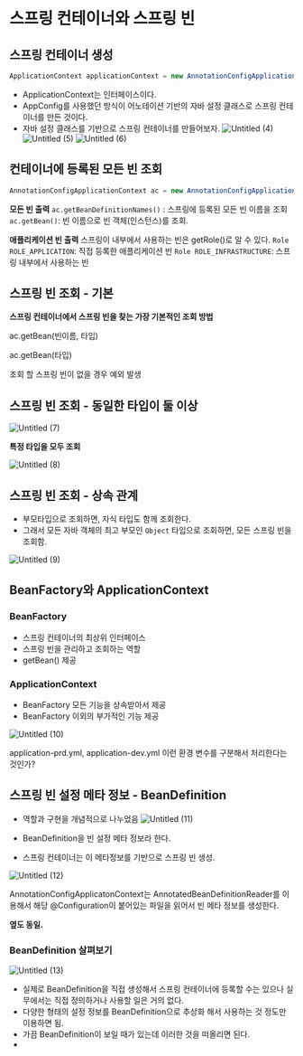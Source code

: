 # 스프링 컨테이너와 스프링 빈
## 스프링 컨테이너 생성

```java
ApplicationContext applicationContext = new AnnotationConfigApplicationContext(AppConfig.class);
```

- ApplicationContext는 인터페이스이다.
- AppConfig를 사용했던 방식이 어노테이션 기반의 자바 설정 클래스로 스프링 컨테이너를 만든 것이다.
- 자바 설정 클래스를 기반으로 스프링 컨테이너를 만들어보자.
![Untitled (4)](https://user-images.githubusercontent.com/25525648/121210611-c5056400-c8b6-11eb-9fcb-56b0dbdd066e.png)
![Untitled (5)](https://user-images.githubusercontent.com/25525648/121210622-c8005480-c8b6-11eb-938a-5f1b9931307a.png)
![Untitled (6)](https://user-images.githubusercontent.com/25525648/121210626-c898eb00-c8b6-11eb-883e-600e41ddc686.png)
## 컨테이너에 등록된 모든 빈 조회

```java
AnnotationConfigApplicationContext ac = new AnnotationConfigApplicationContext(AppConfig.class);
```

**모든 빈 출력**
`ac.getBeanDefinitionNames()` : 스프링에 등록된 모든 빈 이름을 조회
`ac.getBean()`: 빈 이름으로 빈 객체(인스턴스)를 조회.

**애플리케이션 빈 출력**
스프링이 내부에서 사용하는 빈은 getRole()로 알 수 있다.
`Role ROLE_APPLICATION`: 직접 등록한 애플리케이션 빈
`Role ROLE_INFRASTRUCTURE`: 스프링 내부에서 사용하는 빈

## 스프링 빈 조회 - 기본

**스프링 컨테이너에서 스프링 빈을 찾는 가장 기본적인 조회 방법**

ac.getBean(빈이름, 타입)

ac.getBean(타입)

조회 할 스프링 빈이 없을 경우 예외 발생

## 스프링 빈 조회 - 동일한 타입이 둘 이상


![Untitled (7)](https://user-images.githubusercontent.com/25525648/121210630-c9318180-c8b6-11eb-9eeb-d38755f70cd3.png)

**특정 타입을 모두 조회**

![Untitled (8)](https://user-images.githubusercontent.com/25525648/121210632-c9318180-c8b6-11eb-94bf-221e2d8bd533.png)

## 스프링 빈 조회 - 상속 관계

- 부모타입으로 조회하면, 자식 타입도 함께 조회한다.
- 그래서 모든 자바 객체의 최고 부모인 `Object` 타입으로 조회하면, 모든 스프링 빈을 조회함.

![Untitled (9)](https://user-images.githubusercontent.com/25525648/121210633-c9ca1800-c8b6-11eb-971e-177864c4cddc.png)
## BeanFactory와 ApplicationContext

### BeanFactory

- 스프링 컨테이너의 최상위 인터페이스
- 스프링 빈을 관리하고 조회하는 역할
- getBean() 제공

### ApplicationContext

- BeanFactory 모든 기능을 상속받아서 제공
- BeanFactory 이외의 부가적인 기능 제공

![Untitled (10)](https://user-images.githubusercontent.com/25525648/121210635-c9ca1800-c8b6-11eb-8d3d-15bddf21e185.png)

application-prd.yml, application-dev.yml
이런 환경 변수를 구분해서 처리한다는 것인가?

## 스프링 빈 설정 메타 정보 - BeanDefinition

- 역할과 구현을 개념적으로 나누었음
![Untitled (11)](https://user-images.githubusercontent.com/25525648/121210636-c9ca1800-c8b6-11eb-96be-f3e0e379217d.png)

- BeanDefinition을 빈 설정 메타 정보라 한다.
- 스프링 컨테이너는 이 메타정보를 기반으로 스프링 빈 생성.

![Untitled (12)](https://user-images.githubusercontent.com/25525648/121210638-ca62ae80-c8b6-11eb-822b-249ebe6f43de.png)

AnnotationConfigApplicatonContext는 AnnotatedBeanDefinitionReader를 이용해서 해당 @Configuration이 붙어있는 파일을 읽어서 빈 메타 정보를 생성한다.

**옆도 동일.**

### BeanDefinition 살펴보기

![Untitled (13)](https://user-images.githubusercontent.com/25525648/121210641-cafb4500-c8b6-11eb-94c8-ee7d961417fc.png)
- 실제로 BeanDefinition을 직접 생성해서 스프링 컨테이너에 등록할 수는 있으나 실무에서는 직접 정의하거나 사용할 일은 거의 없다.
- 다양한 형태의 설정 정보를 BeanDefinition으로 추상화 해서 사용하는 것 정도만 이용하면 됨.
- 가끔 BeanDefinition이 보일 때가 있는데 이러한 것을 떠올리면 된다.
- 
